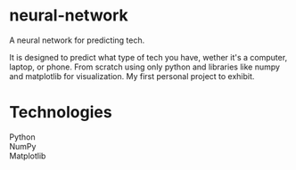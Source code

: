 # neural-network
A neural network for predicting tech.

It is designed to predict what type of tech you have, wether it's a computer, laptop, or phone. From scratch using only python and libraries like numpy and matplotlib for visualization. My first personal project to exhibit.

# Technologies
Python
<br>NumPy
<br>Matplotlib
